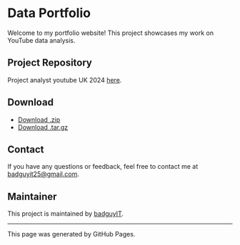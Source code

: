 # Data Portfolio

Welcome to my portfolio website! This project showcases my work on YouTube data analysis.

## Project Repository

Project analyst youtube UK 2024 [here](https://github.com/badguyIT/youtuber_uk).

## Download

- [Download .zip](https://github.com/badguyIT/youtuber_uk/archive/refs/heads/main.zip)
- [Download .tar.gz](https://github.com/badguyIT/youtuber_uk/archive/refs/heads/main.tar.gz)

## Contact

If you have any questions or feedback, feel free to contact me at [badguyit25@gmail.com](mailto:badguyit25@gmail.com).

## Maintainer

This project is maintained by [badguyIT](https://github.com/badguyIT).

---

This page was generated by GitHub Pages.
